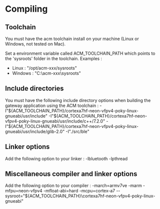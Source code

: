 # Compiling

## Toolchain

You must have the acm toolchain install on your machine (Linux or Windows, not tested on Mac).

Set a environment variable called ACM_TOOLCHAIN_PATH which points to the 'sysroots' folder in the toolchain.
Examples : 
 * Linux : "/opt/acm-xxx/sysroots"
 * Windows : "C:\acm-xxx\sysroots"

## Include directories

You must have the following include directory options when building the gateway application using the ACM toolchain :
-I"${ACM_TOOLCHAIN_PATH}/cortexa7hf-neon-vfpv4-poky-linux-gnueabi/usr/include"
-I"${ACM_TOOLCHAIN_PATH}/cortexa7hf-neon-vfpv4-poky-linux-gnueabi/usr/include/c++/7.2.0"
-I"${ACM_TOOLCHAIN_PATH}/cortexa7hf-neon-vfpv4-poky-linux-gnueabi/usr/include/glib-2.0"
-I"./src/ble"

## Linker options

Add the following option to your linker :
-lbluetooth -lpthread

## Miscellaneous compiler and linker options

Add the following option to your compiler :
-march=armv7ve -marm -mfpu=neon-vfpv4  -mfloat-abi=hard -mcpu=cortex-a7 --sysroot="${ACM_TOOLCHAIN_PATH}\cortexa7hf-neon-vfpv4-poky-linux-gnueabi"

